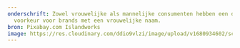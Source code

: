 ```yaml
---
onderschrift: Zowel vrouwelijke als mannelijke consumenten hebben een duidelijke
  voorkeur voor brands met een vrouwelijke naam.
bron: Pixabay.com Islandworks
image: https://res.cloudinary.com/ddio9vlzi/image/upload/v1680934602/sciencegeek/posts/vrouw-afrekenen-verkoopbon.jpg
---
```

